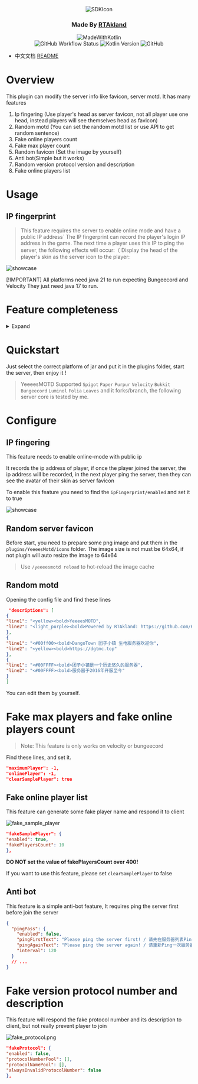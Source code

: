 <div align="center">
<img src="https://static.rtast.cn/static/icon/yesmotd-icon.png" alt="SDKIcon">

<h3>Made By <a href="https://github.com/RTAkland">RTAkland</a></h3>

<img src="https://static.rtast.cn/static/kotlin/made-with-kotlin.svg" alt="MadeWithKotlin">

<br>
<img alt="GitHub Workflow Status" src="https://img.shields.io/github/actions/workflow/status/DangoTown/YeeeesMOTD/main.yml">
<img alt="Kotlin Version" src="https://img.shields.io/badge/Kotlin-2.0.0-pink?logo=kotlin">
<img alt="GitHub" src="https://img.shields.io/github/license/RTAkland/YeeeesMOTD?logo=apache">

</div>

* 中文文档 [README](./README.md)

# Overview

This plugin can modify the server info like favicon, server motd. It has many features

1. Ip fingering (Use player's head as server favicon, not all player use one head, instead players will see themselves
   head as favicon)
2. Random motd (You can set the random motd list or use API to get random sentence)
3. Fake online players count
4. Fake max player count
5. Random favicon (Set the image by yourself)
6. Anti bot(Simple but it works)
7. Random version protocol version and description
8. Fake online players list

# Usage

## IP fingerprint

> This feature requires the server to enable online mode and have a public IP address`
> The IP fingerprint can record the player's login IP address in the game. The next time a player uses this IP to ping
> the server, the following effects will occur:（
> Display the head of the player's skin as the server icon to the player:

![showcase](./images/description.png)

[!IMPORTANT]
All platforms need java 21 to run expecting Bungeecord and Velocity They just need java 17 to run.

# Feature completeness

<details>
<summary>Expand</summary>

|                   Feature/Platform                   | Velocity | Paper(Folia Supported) | Spigot & Bukkit | BungeeCord |
|:----------------------------------------------------:|:--------:|:----------------------:|:---------------:|:----------:|
|                     IP Fingering                     |    ✅     |           ✅            |        ✅        |     ✅      |
|                Fake max players count                |    ✅     |           ✅            |        ✅        |     ✅      |
|               Fake online player count               |    ✅     |           ❌            |        ❌        |     ✅      |
|                     Random motd                      |    ✅     |           ✅            |        ✅        |     ✅      |
|                    Random favicon                    |    ✅     |           ✅            |        ✅        |     ✅      |
|                       Anti bot                       |    ✅     |           ✅            |        ✅        |     ✅      |
|                       hitokoto                       |    ✅     |           ✅            |        ✅        |     ✅      |
| Fake version protocol version number and description |    ✅     |           ❌            |        ❌        |     ✅      |
|                   Fake player list                   |    ✅     |           ❌            |        ❌        |     ✅      |

</details>

# Quickstart

Just select the correct platform of jar and put it in the plugins folder, start the server, then enjoy it !

> YeeeesMOTD Supported `Spigot` `Paper` `Purpur` `Velocity` `Bukkit` `Bungeecord` `Luminol` `Folia` `Leaves`
> and it forks/branch, the following server core is tested by me.

# Configure

## IP fingering

This feature needs to enable online-mode with public ip

It records the ip address of player, if once the player joined the server, the ip address will
be recorded, in the next player ping the server, then they can see the avatar of their skin as server favicon

To enable this feature you need to find the `ipFingerprint/enabled` and set it to true

![showcase](./images/description.png)

## Random server favicon

Before start, you need to prepare some png image and put them in the `plugins/YeeeesMotd/icons`
folder. The image size is not must be 64x64, if not plugin will auto resize the image to 64x64

> Use `/yeeeesmotd reload` to hot-reload the image cache

## Random motd

Opening the config file and find these lines

```json
 "descriptions": [
{
"line1": "<yellow><bold>YeeeesMOTD",
"line2": "<light_purple><bold>Powered by RTAkland: https://github.com/RTAkland"
},
{
"line1": "<#00ff00><bold>DangoTown 团子小镇 生电服务器欢迎你",
"line2": "<yellow><bold>https://dgtmc.top"
},
{
"line1": "<#00FFFF><bold>团子小镇是一个历史悠久的服务器",
"line2": "<#00FFFF><bold>服务器于2016年开服至今"
}
]
```

You can edit them by yourself.

# Fake max players and fake online players count

> Note: This feature is only works on velocity or bungeecord

Find these lines, and set it.

```json
"maximumPlayer": -1,
"onlinePlayer": -1,
"clearSamplePlayer": true
```

## Fake online player list

This feature can generate some fake player name and respond it to client

![fake_sample_player](./images/fake_sample_player.png)

```json
"fakeSamplePlayer": {
"enabled": true,
"fakePlayersCount": 10
},
```

**DO NOT set the value of fakePlayersCount over 400!**

If you want to use this feature, please set `clearSamplePlayer` to false

## Anti bot

This feature is a simple anti-bot feature, It requires ping the server first before 
join the server

```json
{
  "pingPass": {
    "enabled": false,
    "pingFirstText": "Please ping the server first! / 请先在服务器列表Ping一次服务器",
    "pingAgainText": "Please ping the server again! / 请重新Ping一次服务器",
    "interval": 120
  }
  // ...
}
```

# Fake version protocol number and description

This feature will respond the fake protocol number and its description to client,
but not really prevent player to join

![fake_protocol.png](images/fake_protocol.png)

```json
"fakeProtocol": {
"enabled": false,
"protocolNumberPool": [],
"protocolNamePool": [],
"alwaysInvalidProtocolNumber": false
},
```